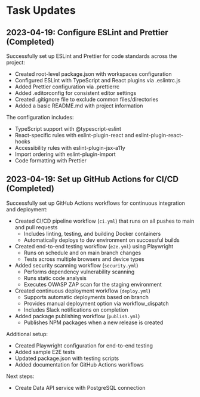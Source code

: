 # Task Updates

## 2023-04-19: Configure ESLint and Prettier (Completed)

Successfully set up ESLint and Prettier for code standards across the project:

- Created root-level package.json with workspaces configuration
- Configured ESLint with TypeScript and React plugins via .eslintrc.js
- Added Prettier configuration via .prettierrc
- Added .editorconfig for consistent editor settings
- Created .gitignore file to exclude common files/directories
- Added a basic README.md with project information

The configuration includes:
- TypeScript support with @typescript-eslint
- React-specific rules with eslint-plugin-react and eslint-plugin-react-hooks
- Accessibility rules with eslint-plugin-jsx-a11y
- Import ordering with eslint-plugin-import
- Code formatting with Prettier

## 2023-04-19: Set up GitHub Actions for CI/CD (Completed)

Successfully set up GitHub Actions workflows for continuous integration and deployment:

- Created CI/CD pipeline workflow (`ci.yml`) that runs on all pushes to main and pull requests
  - Includes linting, testing, and building Docker containers
  - Automatically deploys to dev environment on successful builds
- Created end-to-end testing workflow (`e2e.yml`) using Playwright
  - Runs on schedule and on main branch changes
  - Tests across multiple browsers and device types
- Added security scanning workflow (`security.yml`)
  - Performs dependency vulnerability scanning
  - Runs static code analysis
  - Executes OWASP ZAP scan for the staging environment
- Created continuous deployment workflow (`deploy.yml`)
  - Supports automatic deployments based on branch
  - Provides manual deployment option via workflow_dispatch
  - Includes Slack notifications on completion
- Added package publishing workflow (`publish.yml`) 
  - Publishes NPM packages when a new release is created

Additional setup:
- Created Playwright configuration for end-to-end testing
- Added sample E2E tests
- Updated package.json with testing scripts
- Added documentation for GitHub Actions workflows

Next steps:
- Create Data API service with PostgreSQL connection
